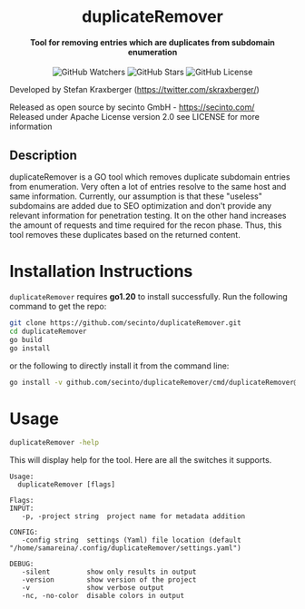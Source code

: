 <h1 align="center">duplicateRemover</h1>
<h4 align="center">Tool for removing entries which are duplicates from subdomain enumeration</h4>
<p align="center">
  
  <img src="https://img.shields.io/github/watchers/secinto/duplicateRemover?label=Watchers&style=for-the-badge" alt="GitHub Watchers">
  <img src="https://img.shields.io/github/stars/secinto/duplicateRemover?style=for-the-badge" alt="GitHub Stars">
  <img src="https://img.shields.io/github/license/secinto/duplicateRemover?style=for-the-badge" alt="GitHub License">
</p>

Developed by Stefan Kraxberger (https://twitter.com/skraxberger/)  

Released as open source by secinto GmbH - https://secinto.com/  
Released under Apache License version 2.0 see LICENSE for more information

Description
----
duplicateRemover is a GO tool which removes duplicate subdomain entries from enumeration. Very often a lot of 
entries resolve to the same host and same information. Currently, our assumption is that these "useless" subdomains 
are added due to SEO optimization and don't provide any relevant information for penetration testing. It on the other
hand increases the amount of requests and time required for the recon phase. Thus, this tool removes these duplicates based
on the returned content.

# Installation Instructions

`duplicateRemover` requires **go1.20** to install successfully. Run the following command to get the repo:

```sh
git clone https://github.com/secinto/duplicateRemover.git
cd duplicateRemover
go build
go install
```

or the following to directly install it from the command line:

```sh
go install -v github.com/secinto/duplicateRemover/cmd/duplicateRemover@latest
```

# Usage

```sh
duplicateRemover -help
```

This will display help for the tool. Here are all the switches it supports.


```console
Usage:
  duplicateRemover [flags]

Flags:
INPUT:
   -p, -project string  project name for metadata addition

CONFIG:
   -config string  settings (Yaml) file location (default "/home/samareina/.config/duplicateRemover/settings.yaml")

DEBUG:
   -silent         show only results in output
   -version        show version of the project
   -v              show verbose output
   -nc, -no-color  disable colors in output

